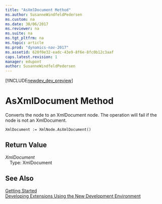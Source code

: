 ```yaml
---
title: "AsXmlDocument Method"
ms.author: SusanneWindfeldPedersen
ms.custom: na
ms.date: 30/06/2017
ms.reviewer: na
ms.suite: na
ms.tgt_pltfrm: na
ms.topic: article
ms.prod: "dynamics-nav-2017"
ms.assetid: 620f0e32-eadc-43e9-8f6e-8fc0b12c3aaf
caps.latest.revision: 1
manager: edupont
author: SusanneWindfeldPedersen
---
```


[!INCLUDE[newdev_dev_preview](../includes/newdev_dev_preview.md)]

# AsXmlDocument Method
Converts the node to an XmlDocument node. The operation will fail if the node is not an XmlDocument.  
```  
XmlDocument := XmlNode.AsXmlDocument()  
```  
## Return Value
*XmlDocument*  
&emsp;Type: XmlDocument  
  
## See Also
[Getting Started](../devenv-get-started.md)  
[Developing Extensions Using the New Development Environment](../devenv-dev-overview.md)  
